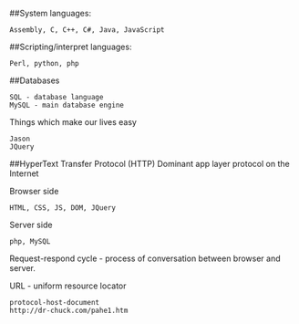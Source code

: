 ##System languages:

```
Assembly, C, C++, C#, Java, JavaScript
```

##Scripting/interpret languages:

```
Perl, python, php
```

##Databases

```
SQL - database language
MySQL - main database engine
```

Things which make our lives easy

```
Jason
JQuery
```

##HyperText Transfer Protocol (HTTP)
Dominant app layer protocol on the Internet

Browser side
```
HTML, CSS, JS, DOM, JQuery
```

Server side
```
php, MySQL
```

Request-respond cycle - process of conversation between browser and server.

URL - uniform resource locator
```
protocol-host-document
http://dr-chuck.com/pahe1.htm
```
